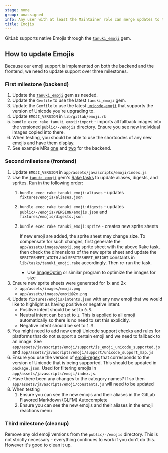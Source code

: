 ```yaml
---
stage: none
group: unassigned
info: Any user with at least the Maintainer role can merge updates to this content. For details, see https://docs.gitlab.com/ee/development/development_processes.html#development-guidelines-review.
title: Emojis
---
```


GitLab supports native Emojis through the [`tanuki_emoji`](https://gitlab.com/gitlab-org/ruby/gems/tanuki_emoji) gem.

## How to update Emojis

Because our emoji support is implemented on both the backend and the frontend, we need to update support over three milestones.

### First milestone (backend)

1. Update the [`tanuki_emoji`](https://gitlab.com/gitlab-org/ruby/gems/tanuki_emoji) gem as needed.
1. Update the `Gemfile` to use the latest `tanuki_emoji` gem.
1. Update the `Gemfile` to use the latest [`unicode-emoji`](https://github.com/janlelis/unicode-emoji) that supports the version of Unicode you're upgrading to.
1. Update `EMOJI_VERSION` in `lib/gitlab/emoji.rb`
1. `bundle exec rake tanuki_emoji:import` - imports all fallback images into the versioned `public/-/emojis` directory.
   Ensure you see new individual images copied into there.
1. When testing, you should be able to use the shortcodes of any new emojis and have them display.
1. See example MRs [one](https://gitlab.com/gitlab-org/gitlab/-/merge_requests/171446) and
   [two](https://gitlab.com/gitlab-org/gitlab/-/merge_requests/170289) for the backend.

### Second milestone (frontend)

1. Update `EMOJI_VERSION` in `app/assets/javascripts/emoji/index.js`
1. Use the [`tanuki_emoji`](https://gitlab.com/gitlab-org/ruby/gems/tanuki_emoji) gem's [Rake tasks](../rake_tasks.md) to update aliases, digests, and sprites. Run in the following order:
   1. `bundle exec rake tanuki_emoji:aliases` - updates `fixtures/emojis/aliases.json`
   1. `bundle exec rake tanuki_emoji:digests` - updates `public/-/emojis/VERSION/emojis.json` and `fixtures/emojis/digests.json`
   1. `bundle exec rake tanuki_emoji:sprite` - creates new sprite sheets

      If new emoji are added, the sprite sheet may change size. To compensate for
      such changes, first generate the `app/assets/images/emoji.png` sprite sheet with the above Rake
      task, then check the dimensions of the new sprite sheet and update the
      `SPRITESHEET_WIDTH` and `SPRITESHEET_HEIGHT` constants in `lib/tasks/tanuki_emoji.rake` accordingly.
      Then re-run the task.

      - Use [ImageOptim](https://imageoptim.com) or similar program to optimize the images for size
1. Ensure new sprite sheets were generated for 1x and 2x
   - `app/assets/images/emoji.png`
   - `app/assets/images/emoji@2x.png`
1. Update `fixtures/emojis/intents.json` with any new emoji that we would like to highlight as having positive or negative intent.
   - Positive intent should be set to `0.5`.
   - Neutral intent can be set to `1`. This is applied to all emoji automatically so there is no need to set this explicitly.
   - Negative intent should be set to `1.5`.
1. You might need to add new emoji Unicode support checks and rules for platforms
   that do not support a certain emoji and we need to fallback to an image.
   See `app/assets/javascripts/emoji/support/is_emoji_unicode_supported.js`
   and `app/assets/javascripts/emoji/support/unicode_support_map.js`
1. Ensure you use the version of [emoji-regex](https://github.com/mathiasbynens/emoji-regex) that corresponds
   to the version of Unicode that is being supported. This should be updated in `package.json`. Used for
   filtering emojis in `app/assets/javascripts/emoji/index.js`.
1. Have there been any changes to the category names? If so then `app/assets/javascripts/emoji/constants.js`
   will need to be updated
1. When testing
   1. Ensure you can see the new emojis and their aliases in the GitLab Flavored Markdown (GLFM) Autocomplete
   1. Ensure you can see the new emojis and their aliases in the emoji reactions menu

### Third milestone (cleanup)

Remove any old emoji versions from the `public/-/emojis` directory. This is not strictly necessary -
everything continues to work if you don't do this. However it's good to clean it up.

